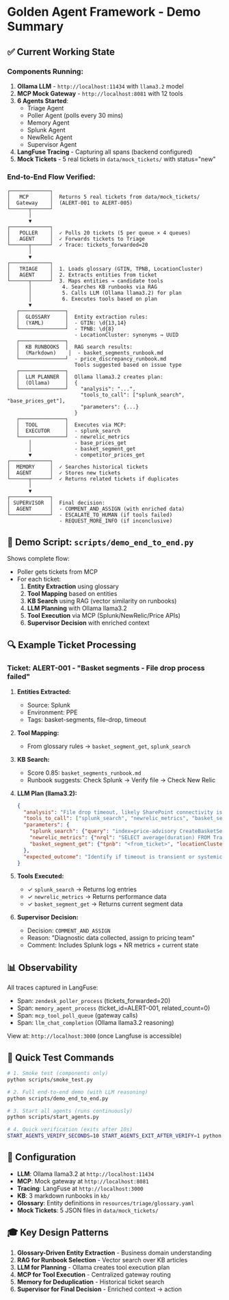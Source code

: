 # Golden Agent Framework - Demo Summary

## ✅ Current Working State

### Components Running:
1. **Ollama LLM** - `http://localhost:11434` with `llama3.2` model
2. **MCP Mock Gateway** - `http://localhost:8081` with 12 tools
3. **6 Agents Started**:
   - Triage Agent
   - Poller Agent (polls every 30 mins)
   - Memory Agent
   - Splunk Agent
   - NewRelic Agent  
   - Supervisor Agent
4. **LangFuse Tracing** - Capturing all spans (backend configured)
5. **Mock Tickets** - 5 real tickets in `data/mock_tickets/` with status="new"

### End-to-End Flow Verified:

```
┌─────────────┐
│   MCP       │  Returns 5 real tickets from data/mock_tickets/
│  Gateway    │  (ALERT-001 to ALERT-005)
└──────┬──────┘
       │
       ▼
┌─────────────┐
│   POLLER    │  ✓ Polls 20 tickets (5 per queue × 4 queues)
│   AGENT     │  ✓ Forwards tickets to Triage
└──────┬──────┘  ✓ Trace: tickets_forwarded=20
       │
       ▼
┌─────────────┐
│   TRIAGE    │  1. Loads glossary (GTIN, TPNB, LocationCluster)
│   AGENT     │  2. Extracts entities from ticket
└──────┬──────┘  3. Maps entities → candidate tools
       │          4. Searches KB runbooks via RAG
       │          5. Calls LLM (Ollama llama3.2) for plan
       │          6. Executes tools based on plan
       ▼
   ┌───────────────┐
   │  GLOSSARY     │  Entity extraction rules:
   │  (YAML)       │  - GTIN: \d{13,14}
   └───────────────┘  - TPNB: \d{8}
                      - LocationCluster: synonyms → UUID
   ┌───────────────┐
   │  KB RUNBOOKS  │  RAG search results:
   │  (Markdown)    │  - basket_segments_runbook.md
   └───────────────┘  - price_discrepancy_runbook.md
                      Tools suggested based on issue type
   ┌───────────────┐
   │  LLM PLANNER  │  Ollama llama3.2 creates plan:
   │  (Ollama)     │  {
   └───────────────┘    "analysis": "...",
                        "tools_to_call": ["splunk_search", "base_prices_get"],
                        "parameters": {...}
                      }
   ┌───────────────┐
   │  TOOL         │  Executes via MCP:
   │  EXECUTOR     │  - splunk_search
   └───────────────┘  - newrelic_metrics
       │              - base_prices_get
       │              - basket_segment_get
       ▼              - competitor_prices_get
┌─────────────┐
│  MEMORY     │  ✓ Searches historical tickets
│  AGENT      │  ✓ Stores new tickets
└──────┬──────┘  ✓ Returns related tickets if duplicates
       │
       ▼
┌─────────────┐
│ SUPERVISOR  │  Final decision:
│  AGENT      │  - COMMENT_AND_ASSIGN (with enriched data)
└─────────────┘  - ESCALATE_TO_HUMAN (if tools failed)
                 - REQUEST_MORE_INFO (if inconclusive)
```

## 🎯 Demo Script: `scripts/demo_end_to_end.py`

Shows complete flow:
- Poller gets tickets from MCP
- For each ticket:
  1. **Entity Extraction** using glossary
  2. **Tool Mapping** based on entities
  3. **KB Search** using RAG (vector similarity on runbooks)
  4. **LLM Planning** with Ollama llama3.2
  5. **Tool Execution** via MCP (Splunk/NewRelic/Price APIs)
  6. **Supervisor Decision** with enriched context

## 🔍 Example Ticket Processing

### Ticket: ALERT-001 - "Basket segments - File drop process failed"

1. **Entities Extracted:**
   - Source: Splunk
   - Environment: PPE
   - Tags: basket-segments, file-drop, timeout

2. **Tool Mapping:**
   - From glossary rules → `basket_segment_get`, `splunk_search`

3. **KB Search:**
   - Score 0.85: `basket_segments_runbook.md`
   - Runbook suggests: Check Splunk → Verify file → Check New Relic

4. **LLM Plan (llama3.2):**
   ```json
   {
     "analysis": "File drop timeout, likely SharePoint connectivity issue",
     "tools_to_call": ["splunk_search", "newrelic_metrics", "basket_segment_get"],
     "parameters": {
       "splunk_search": {"query": "index=price-advisory CreateBasketSegmentsProcessor timeout"},
       "newrelic_metrics": {"nrql": "SELECT average(duration) FROM Transaction..."},
       "basket_segment_get": {"tpnb": "<from_ticket>", "locationClusterId": "<from_glossary>"}
     },
     "expected_outcome": "Identify if timeout is transient or systemic"
   }
   ```

5. **Tools Executed:**
   - ✓ `splunk_search` → Returns log entries
   - ✓ `newrelic_metrics` → Returns performance data
   - ✓ `basket_segment_get` → Returns current segment data

6. **Supervisor Decision:**
   - Decision: `COMMENT_AND_ASSIGN`
   - Reason: "Diagnostic data collected, assign to pricing team"
   - Comment: Includes Splunk logs + NR metrics + current state

## 📊 Observability

All traces captured in LangFuse:
- Span: `zendesk_poller_process` (tickets_forwarded=20)
- Span: `memory_agent_process` (ticket_id=ALERT-001, related_count=0)
- Span: `mcp_tool_poll_queue` (gateway calls)
- Span: `llm_chat_completion` (Ollama llama3.2 reasoning)

View at: `http://localhost:3000` (once Langfuse is accessible)

## 🚀 Quick Test Commands

```bash
# 1. Smoke test (components only)
python scripts/smoke_test.py

# 2. Full end-to-end demo (with LLM reasoning)
python scripts/demo_end_to_end.py

# 3. Start all agents (runs continuously)
python scripts/start_agents.py

# 4. Quick verification (exits after 10s)
START_AGENTS_VERIFY_SECONDS=10 START_AGENTS_EXIT_AFTER_VERIFY=1 python scripts/start_agents.py
```

## 📝 Configuration

- **LLM**: Ollama llama3.2 at `http://localhost:11434`
- **MCP**: Mock gateway at `http://localhost:8081`
- **Tracing**: LangFuse at `http://localhost:3000`
- **KB**: 3 markdown runbooks in `kb/`
- **Glossary**: Entity definitions in `resources/triage/glossary.yaml`
- **Mock Tickets**: 5 JSON files in `data/mock_tickets/`

## 🎓 Key Design Patterns

1. **Glossary-Driven Entity Extraction** - Business domain understanding
2. **RAG for Runbook Selection** - Vector search over KB articles
3. **LLM for Planning** - Ollama creates tool execution plan
4. **MCP for Tool Execution** - Centralized gateway routing
5. **Memory for Deduplication** - Historical ticket search
6. **Supervisor for Final Decision** - Enriched context → action

